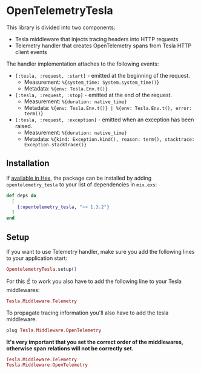 # OpenTelemetryTesla

This library is divided into two components:

- Tesla middleware that injects tracing headers into HTTP requests
- Telemetry handler that creates OpenTelemetry spans from Tesla HTTP client events

The handler implementation attaches to the following events:

- `[:tesla, :request, :start]` - emitted at the beginning of the request.
  * Measurement: `%{system_time: System.system_time()}`
  * Metadata: `%{env: Tesla.Env.t()}`
- `[:tesla, :request, :stop]` - emitted at the end of the request.
  * Measurement: `%{duration: native_time}`
  * Metadata: `%{env: Tesla.Env.t()} | %{env: Tesla.Env.t(), error: term()}`
- `[:tesla, :request, :exception]` - emitted when an exception has been raised.
  * Measurement: `%{duration: native_time}`
  * Metadata: `%{kind: Exception.kind(), reason: term(), stacktrace: Exception.stacktrace()}`

## Installation

If [available in Hex](https://hex.pm/docs/publish), the package can be installed
by adding `opentelemetry_tesla` to your list of dependencies in `mix.exs`:

```elixir
def deps do
  [
    {:opentelemetry_tesla, "~> 1.3.2"}
  ]
end
```

## Setup

If you want to use Telemetry handler, make sure you add the following lines to your application start:

```elixir
OpentelemetryTesla.setup()
```

For this ☝️ to work you also have to add the following line to your Tesla middlewares:

```elixir
Tesla.Middleware.Telemetry
```

To propagate tracing information you'll also have to add the tesla middleware.

```elixir
plug Tesla.Middleware.OpenTelemetry
```

**It's very important that you set the correct order of the middlewares, otherwise span relations will not be correctly set.**

```elixir
Tesla.Middleware.Telemetry
Tesla.Middleware.OpenTelemetry
```
